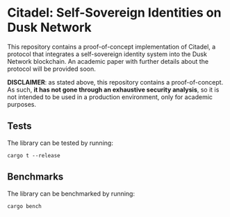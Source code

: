 # Citadel: Self-Sovereign Identities on Dusk Network

This repository contains a proof-of-concept implementation of Citadel, a protocol that integrates a self-sovereign identity system into the Dusk Network blockchain. An academic paper with further details about the protocol will be provided soon.

**DISCLAIMER**: as stated above, this repository contains a proof-of-concept. As such, **it has not gone through an exhaustive security analysis**, so it is not intended to be used in a production environment, only for academic purposes.

## Tests

The library can be tested by running:

```
cargo t --release
```

## Benchmarks

The library can be benchmarked by running:

```
cargo bench
```
